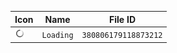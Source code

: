 | Icon | Name | File ID |
| ---  | ---  | ---     |
| ![](Loading.png) | `Loading` | `380806179118873212` |
